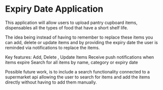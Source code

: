 # Expiry Date Application

This application will allow users to upload pantry cupboard items, dispensables all the types of food that have a short shelf life.

The idea being instead of having to remember to replace these items you can add, delete or update items and by providing the expiry date the user is reminded via notifications to replace the items.

Key features:
Add, Delete , Update Items 
Receive push notifications when items expire
Search for all items by name, category or expiry date

Possible future work, is to include a search functionality connected to a supermarket api allowing the user to search for items and add the items directly without having to add them manually. 
